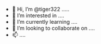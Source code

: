 - 👋 Hi, I’m @tiger322 .....
- 👀 I’m interested in ....
- 🌱 I’m currently learning ....
- 💞️ I’m looking to collaborate on ....
- 📫 ....
<!---
tiger322/tiger322 is a ✨ special ✨ repository because its `README.md` (this file) appears on your GitHub profile.
You can click the Preview link to take a look at your changes.
--->
